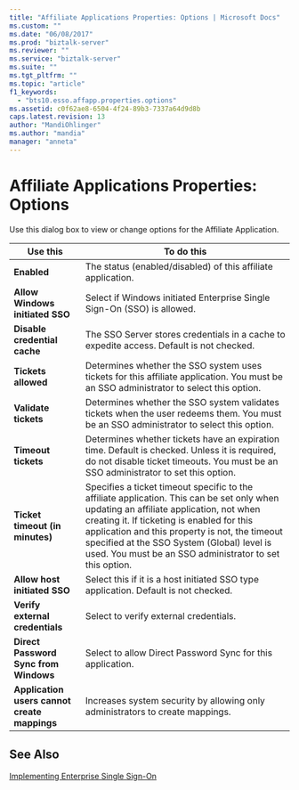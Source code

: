 ```yaml
---
title: "Affiliate Applications Properties: Options | Microsoft Docs"
ms.custom: ""
ms.date: "06/08/2017"
ms.prod: "biztalk-server"
ms.reviewer: ""
ms.service: "biztalk-server"
ms.suite: ""
ms.tgt_pltfrm: ""
ms.topic: "article"
f1_keywords: 
  - "bts10.esso.affapp.properties.options"
ms.assetid: c0f62ae8-6504-4f24-89b3-7337a64d9d8b
caps.latest.revision: 13
author: "MandiOhlinger"
ms.author: "mandia"
manager: "anneta"
---
```

# Affiliate Applications Properties: Options
Use this dialog box to view or change options for the Affiliate Application.  
  
|Use this|To do this|  
|--------------|----------------|  
|**Enabled**|The status (enabled/disabled) of this affiliate application.|  
|**Allow Windows initiated SSO**|Select if Windows initiated Enterprise Single Sign-On (SSO) is allowed.|  
|**Disable credential cache**|The SSO Server stores credentials in a cache to expedite access. Default is not checked.|  
|**Tickets allowed**|Determines whether the SSO system uses tickets for this affiliate application. You must be an SSO administrator to select this option.|  
|**Validate tickets**|Determines whether the SSO system validates tickets when the user redeems them. You must be an SSO administrator to select this option.|  
|**Timeout tickets**|Determines whether tickets have an expiration time. Default is checked. Unless it is required, do not disable ticket timeouts. You must be an SSO administrator to set this option.|  
|**Ticket timeout (in minutes)**|Specifies a ticket timeout specific to the affiliate application. This can be set only when updating an affiliate application, not when creating it. If ticketing is enabled for this application and this property is not, the timeout specified at the SSO System (Global) level is used. You must be an SSO administrator to set this option.|  
|**Allow host initiated SSO**|Select this if it is a host initiated SSO type application. Default is not checked.|  
|**Verify external credentials**|Select to verify external credentials.|  
|**Direct Password Sync from Windows**|Select to allow Direct Password Sync for this application.|  
|**Application users cannot create mappings**|Increases system security by allowing only administrators to create mappings.|  
  
## See Also  
 [Implementing Enterprise Single Sign-On](../core/implementing-enterprise-single-sign-on.md)